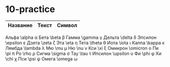 # 10-practice
|Название|Текст|Символ|
|----|---|---|

Альфа \alpha α
Бета \beta β
Гамма \gamma γ
Дельта \delta δ
Эпсилон \epsilon ε
Дзета \zeta ζ
Эта \eta η
Тета \theta θ
Иота \iota ι
Каппа \kappa κ
Лямбда \lambda λ
Мю \mu μ
Ню \nu ν
Кси \xi ξ
Омикрон \omicron ο
Пи \pi π
Ро \rho ρ
Сигма \sigma σ
Тау \tau τ
Ипсилон \upsilon υ
Фи \phi φ
Хи \chi χ
Пси \psi ψ
Омега \omega ω
```
